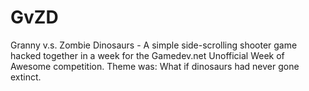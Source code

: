 GvZD
====

Granny v.s. Zombie Dinosaurs - A simple side-scrolling shooter game hacked together in a week for the Gamedev.net Unofficial Week of Awesome competition. Theme was: What if dinosaurs had never gone extinct.
